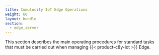 ```yaml
---
title: Cumulocity IoT Edge Operations
weight: 60
layout: bundle
section:
  - edge_server
---
```


This section describes the main operating procedures for standard tasks that must be carried out when managing {{< product-c8y-iot >}} Edge.
